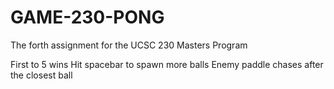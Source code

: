 # GAME-230-PONG
The forth assignment for the UCSC 230 Masters Program

First to 5 wins
Hit spacebar to spawn more balls
Enemy paddle chases after the closest ball